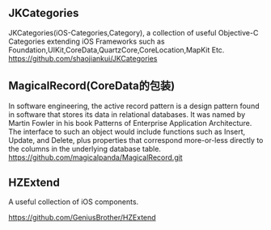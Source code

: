 ## JKCategories
JKCategories(iOS-Categories,Category), a collection of useful Objective-C Categories extending iOS Frameworks such as Foundation,UIKit,CoreData,QuartzCore,CoreLocation,MapKit Etc.
https://github.com/shaojiankui/JKCategories

## MagicalRecord(CoreData的包装)
In software engineering, the active record pattern is a design pattern found in software that stores its data in relational databases. It was named by Martin Fowler in his book Patterns of Enterprise Application Architecture. The interface to such an object would include functions such as Insert, Update, and Delete, plus properties that correspond more-or-less directly to the columns in the underlying database table.
https://github.com/magicalpanda/MagicalRecord.git

## HZExtend

A useful collection of iOS components.

https://github.com/GeniusBrother/HZExtend